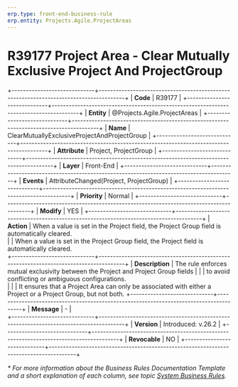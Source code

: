 ```yaml
---
erp.type: front-end-business-rule
erp.entity: Projects.Agile.ProjectAreas
---
```


# R39177 Project Area - Clear Mutually Exclusive Project And ProjectGroup
+-----------------------------+---------------------------------------------------------------------------------------+
| **Code**                    | R39177                                                                                |
+-----------------------------+---------------------------------------------------------------------------------------+
| **Entity**                  | @Projects.Agile.ProjectAreas                                                          |
+-----------------------------+---------------------------------------------------------------------------------------+
| **Name**                    | ClearMutuallyExclusiveProjectAndProjectGroup                                          |
+-----------------------------+---------------------------------------------------------------------------------------+
| **Attribute**               | Project, ProjectGroup                                                                 |
+-----------------------------+---------------------------------------------------------------------------------------+
| **Layer**                   | Front-End                                                                             |
+-----------------------------+---------------------------------------------------------------------------------------+
| **Events**                  | AttributeChanged(Project, ProjectGroup)                                               |
+-----------------------------+---------------------------------------------------------------------------------------+
| **Priority**                | Normal                                                                                |
+-----------------------------+---------------------------------------------------------------------------------------+
| **Modify**                  | YES                                                                                   |
+-----------------------------+---------------------------------------------------------------------------------------+
| **Action**                  | When a value is set in the Project field, the Project Group field is automatically cleared.<br>
|                             | When a value is set in the Project Group field, the Project field is automatically cleared.     
+-----------------------------+---------------------------------------------------------------------------------------+
| **Description**             | Thе rule enforces mutual exclusivity between the Project and Project Group fields     |
|                             | to avoid conflicting or ambiguous configurations.<br>                                 |
|                             | It ensures that a Project Area can only be associated with either a Project or a Project Group, but not both.
+-----------------------------+---------------------------------------------------------------------------------------+
| **Message**                 | \-                                                                                    |                         
+-----------------------------+---------------------------------------------------------------------------------------+
| **Version**                 | Introduced: v.26.2                                                                    |
+-----------------------------+---------------------------------------------------------------------------------------+
| **Revocable**               | NO                                                                                    |
+-----------------------------+---------------------------------------------------------------------------------------+

*\* For more information about the Business Rules Documentation Template and a short explanation of each column, see
topic [System Business Rules](../templates/template-description-system-business-rules.md).*
